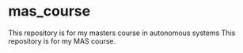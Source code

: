 # mas_course
This repository is for my masters course in autonomous systems
This repository is for my MAS course.
